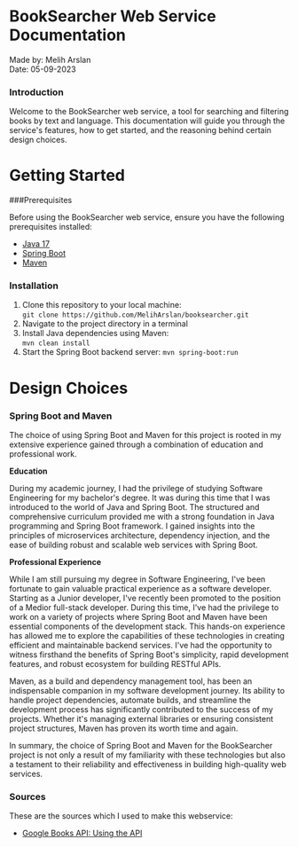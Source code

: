 # BookSearcher Web Service Documentation
Made by: Melih Arslan<br>
Date: 05-09-2023

### Introduction
Welcome to the BookSearcher web service, a tool for searching and filtering books by text and language. 
This documentation will guide you through the service's features, how to get started, and the reasoning behind certain design choices.

# Getting Started
###Prerequisites

Before using the BookSearcher web service, ensure you have the following prerequisites installed:

 - [Java 17](https://www.oracle.com/java/technologies/downloads/) 
 - [Spring Boot](https://spring.io/projects/spring-boot)
 - [Maven](https://maven.apache.org/download.cgi)

### Installation
1. Clone this repository to your local machine: <br>
`git clone https://github.com/MelihArslan/booksearcher.git`
2. Navigate to the project directory in a terminal
3. Install Java dependencies using Maven: <br>
`mvn clean install`
4. Start the Spring Boot backend server:
`mvn spring-boot:run`

# Design Choices
### Spring Boot and Maven
The choice of using Spring Boot and Maven for this project is rooted in my extensive experience gained through a combination of education and professional work.

**Education**

During my academic journey, I had the privilege of studying Software Engineering for my bachelor's degree. It was during this time that I was introduced to the world of Java and Spring Boot. The structured and comprehensive curriculum provided me with a strong foundation in Java programming and Spring Boot framework. 
I gained insights into the principles of microservices architecture, dependency injection, and the ease of building robust and scalable web services with Spring Boot.

**Professional Experience**

While I am still pursuing my degree in Software Engineering, I've been fortunate to gain valuable practical experience as a software developer. 
Starting as a Junior developer, I've recently been promoted to the position of a Medior full-stack developer. During this time, I've had the privilege to work on a variety of projects where Spring Boot and Maven have been essential components of the development stack. 
This hands-on experience has allowed me to explore the capabilities of these technologies in creating efficient and maintainable backend services. 
I've had the opportunity to witness firsthand the benefits of Spring Boot's simplicity, rapid development features, and robust ecosystem for building RESTful APIs.

Maven, as a build and dependency management tool, has been an indispensable companion in my software development journey. Its ability to handle project dependencies, automate builds, and streamline the development process has significantly contributed to the success of my projects. Whether it's managing external libraries or ensuring consistent project structures, Maven has proven its worth time and again.

In summary, the choice of Spring Boot and Maven for the BookSearcher project is not only a result of my familiarity with these technologies but also a testament to their reliability and effectiveness in building high-quality web services.

### Sources
These are the sources which I used to make this webservice:

* [Google Books API: Using the API](https://developers.google.com/books/docs/v1/using)

